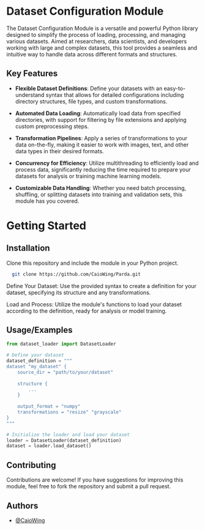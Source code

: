 
# Dataset Configuration Module

The Dataset Configuration Module is a versatile and powerful Python library designed to simplify the process of loading, processing, and managing various datasets. Aimed at researchers, data scientists, and developers working with large and complex datasets, this tool provides a seamless and intuitive way to handle data across different formats and structures.

## Key Features

- **Flexible Dataset Definitions**: Define your datasets with an easy-to-understand syntax that allows for detailed configurations including directory structures, file types, and custom transformations.

- **Automated Data Loading**: Automatically load data from specified directories, with support for filtering by file extensions and applying custom preprocessing steps.

- **Transformation Pipelines**: Apply a series of transformations to your data on-the-fly, making it easier to work with images, text, and other data types in their desired formats.

- **Concurrency for Efficiency**: Utilize multithreading to efficiently load and process data, significantly reducing the time required to prepare your datasets for analysis or training machine learning models.

- **Customizable Data Handling**: Whether you need batch processing, shuffling, or splitting datasets into training and validation sets, this module has you covered.

# Getting Started

## Installation

Clone this repository and include the module in your Python project.

```bash
  git clone https://github.com/CaioWing/Parda.git
```
    
Define Your Dataset: Use the provided syntax to create a definition for your dataset, specifying its structure and any transformations.

Load and Process: Utilize the module's functions to load your dataset according to the definition, ready for analysis or model training.
## Usage/Examples

```python
from dataset_loader import DatasetLoader

# Define your dataset
dataset_definition = """
dataset "my_dataset" {
    source_dir = "path/to/your/dataset"
    
    structure {
        ...
    }
    
    output_format = "numpy"
    transformations = "resize" "grayscale"
}
"""

# Initialize the loader and load your dataset
loader = DatasetLoader(dataset_definition)
dataset = loader.load_dataset()
```


## Contributing

Contributions are welcome! If you have suggestions for improving this module, feel free to fork the repository and submit a pull request.


## Authors

- [@CaioWing](https://github.com/CaioWing)

